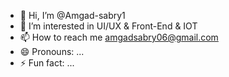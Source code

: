 - 👋 Hi, I’m @Amgad-sabry1
- 👀 I’m interested in UI/UX & Front-End & IOT
- 📫 How to reach me amgadsabry06@gmail.com
- 😄 Pronouns: ...
- ⚡ Fun fact: ...

<!---
Amgad-sabry1/Amgad-sabry1 is a ✨ special ✨ repository because its `README.md` (this file) appears on your GitHub profile.
You can click the Preview link to take a look at your changes.
--->
